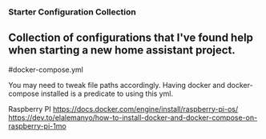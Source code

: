 ### Starter Configuration Collection

## Collection of configurations that I've found help when starting a new home assistant project.

#docker-compose.yml

You may need to tweak file paths accordingly.  Having docker and docker-compose installed is a predicate to using this yml.

Raspberry PI
https://docs.docker.com/engine/install/raspberry-pi-os/
https://dev.to/elalemanyo/how-to-install-docker-and-docker-compose-on-raspberry-pi-1mo

